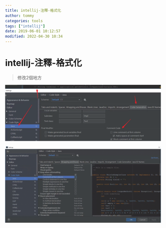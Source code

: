 ```yaml
---
title: intellij-注釋-格式化
author: tommy
categories: tools
tags: ["intellij"]
date: 2019-06-01 10:12:57
modified: 2022-04-30 10:34
---
```


# intellij-注釋-格式化


> 修改2個地方

![](../images/20190601100637.png)


![](../images/20190601100637.gif)




